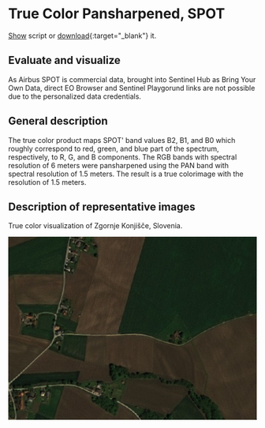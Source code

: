 # True Color Pansharpened, SPOT

<a href="#" id='togglescript'>Show</a> script or [download](script.js){:target="_blank"} it.
<div id='script_view' style="display:none">
{% highlight javascript %}
      {% include_relative script.js %}
{% endhighlight %}
</div>

## Evaluate and visualize

As Airbus SPOT is commercial data, brought into Sentinel Hub as Bring Your Own Data, direct EO Browser and Sentinel Playgorund links are not possible due to the personalized data credentials.   

## General description

The true color product maps SPOT' band values B2, B1, and B0 which roughly correspond to red, green, and blue part of the spectrum, respectively, to R, G, and B components. The RGB bands with spectral resolution of 6 meters were pansharpened using the PAN band with spectral resolution of 1.5 meters. The result is a true colorimage with the resolution of 1.5 meters. 

## Description of representative images

True color visualization of Zgornje Konjišče, Slovenia.

![True color visualization of Zgornje Konjišče, Slovenia.](fig/fig1.jpg)
